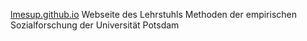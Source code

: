 [lmesup.github.io](https://lmesup.github.io)
Webseite des Lehrstuhls Methoden der empirischen Sozialforschung der Universität Potsdam
